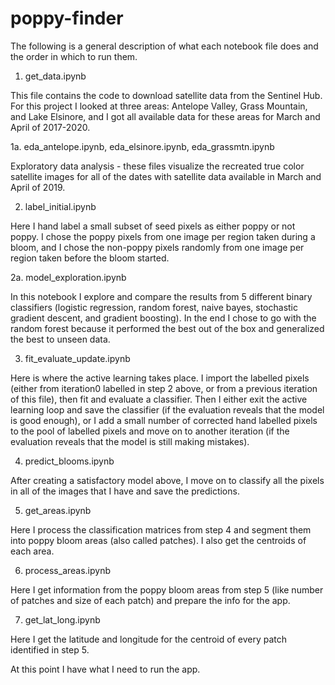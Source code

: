 # poppy-finder


The following is a general description of what each notebook file does and the order in which to run them.


1. get_data.ipynb

This file contains the code to download satellite data from the Sentinel Hub. For this project I looked at three areas: Antelope Valley, Grass Mountain, and Lake Elsinore, and I got all available data for these areas for March and April of 2017-2020.

1a. eda_antelope.ipynb, eda_elsinore.ipynb, eda_grassmtn.ipynb

Exploratory data analysis - these files visualize the recreated true color satellite images for all of the dates with satellite data available in March and April of 2019.


2. label_initial.ipynb

Here I hand label a small subset of seed pixels as either poppy or not poppy. I chose the poppy pixels from one image per region taken during a bloom, and I chose the non-poppy pixels randomly from one image per region taken before the bloom started.

2a. model_exploration.ipynb

In this notebook I explore and compare the results from 5 different binary classifiers (logistic regression, random forest, naive bayes, stochastic gradient descent, and gradient boosting). In the end I chose to go with the random forest because it performed the best out of the box and generalized the best to unseen data.


3. fit_evaluate_update.ipynb

Here is where the active learning takes place. I import the labelled pixels (either from iteration0 labelled in step 2 above, or from a previous iteration of this file), then fit and evaluate a classifier. Then I either exit the active learning loop and save the classifier (if the evaluation reveals that the model is good enough), or I add a small number of corrected hand labelled pixels to the pool of labelled pixels and move on to another iteration (if the evaluation reveals that the model is still making mistakes).


4. predict_blooms.ipynb

After creating a satisfactory model above, I move on to classify all the pixels in all of the images that I have and save the predictions.


5. get_areas.ipynb

Here I process the classification matrices from step 4 and segment them into poppy bloom areas (also called patches). I also get the centroids of each area.


6. process_areas.ipynb

Here I get information from the poppy bloom areas from step 5 (like number of patches and size of each patch) and prepare the info for the app. 


7. get_lat_long.ipynb

Here I get the latitude and longitude for the centroid of every patch identified in step 5.


At this point I have what I need to run the app.
